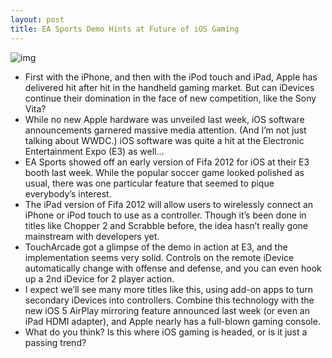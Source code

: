 ```yaml
---
layout: post
title: EA Sports Demo Hints at Future of iOS Gaming
---
```

![img](http://media.idownloadblog.com/wp-content/uploads/2011/06/Screen-shot-2011-06-14-at-6.45.33-PM.png)
* First with the iPhone, and then with the iPod touch and iPad, Apple has delivered hit after hit in the handheld gaming market. But can iDevices continue their domination in the face of new competition, like the Sony Vita?
* While no new Apple hardware was unveiled last week, iOS software announcements garnered massive media attention. (And I’m not just talking about WWDC.) iOS software was quite a hit at the Electronic Entertainment Expo (E3) as well… 
* EA Sports showed off an early version of Fifa 2012 for iOS at their E3 booth last week. While the popular soccer game looked polished as usual, there was one particular feature that seemed to pique everybody’s interest.
* The iPad version of Fifa 2012 will allow users to wirelessly connect an iPhone or iPod touch to use as a controller. Though it’s been done in titles like Chopper 2 and Scrabble before, the idea hasn’t really gone mainstream with developers yet.
* TouchArcade got a glimpse of the demo in action at E3, and the implementation seems very solid. Controls on the remote iDevice automatically change with offense and defense, and you can even hook up a 2nd iDevice for 2 player action.
* I expect we’ll see many more titles like this, using add-on apps to turn secondary iDevices into controllers. Combine this technology with the new iOS 5 AirPlay mirroring feature announced last week (or even an iPad HDMI adapter), and Apple nearly has a full-blown gaming console.
* What do you think? Is this where iOS gaming is headed, or is it just a passing trend?

